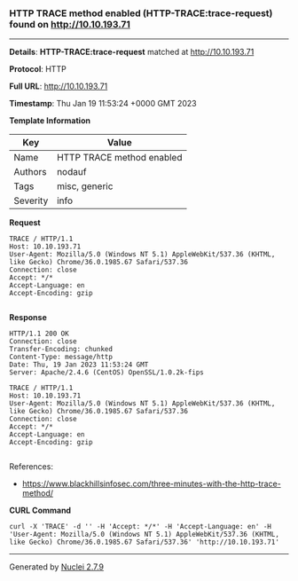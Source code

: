 ### HTTP TRACE method enabled (HTTP-TRACE:trace-request) found on http://10.10.193.71
---
**Details**: **HTTP-TRACE:trace-request**  matched at http://10.10.193.71

**Protocol**: HTTP

**Full URL**: http://10.10.193.71

**Timestamp**: Thu Jan 19 11:53:24 +0000 GMT 2023

**Template Information**

| Key | Value |
|---|---|
| Name | HTTP TRACE method enabled |
| Authors | nodauf |
| Tags | misc, generic |
| Severity | info |

**Request**
```http
TRACE / HTTP/1.1
Host: 10.10.193.71
User-Agent: Mozilla/5.0 (Windows NT 5.1) AppleWebKit/537.36 (KHTML, like Gecko) Chrome/36.0.1985.67 Safari/537.36
Connection: close
Accept: */*
Accept-Language: en
Accept-Encoding: gzip


```

**Response**
```http
HTTP/1.1 200 OK
Connection: close
Transfer-Encoding: chunked
Content-Type: message/http
Date: Thu, 19 Jan 2023 11:53:24 GMT
Server: Apache/2.4.6 (CentOS) OpenSSL/1.0.2k-fips

TRACE / HTTP/1.1
Host: 10.10.193.71
User-Agent: Mozilla/5.0 (Windows NT 5.1) AppleWebKit/537.36 (KHTML, like Gecko) Chrome/36.0.1985.67 Safari/537.36
Connection: close
Accept: */*
Accept-Language: en
Accept-Encoding: gzip


```

References: 
- https://www.blackhillsinfosec.com/three-minutes-with-the-http-trace-method/

**CURL Command**
```
curl -X 'TRACE' -d '' -H 'Accept: */*' -H 'Accept-Language: en' -H 'User-Agent: Mozilla/5.0 (Windows NT 5.1) AppleWebKit/537.36 (KHTML, like Gecko) Chrome/36.0.1985.67 Safari/537.36' 'http://10.10.193.71'
```
---
Generated by [Nuclei 2.7.9](https://github.com/projectdiscovery/nuclei)